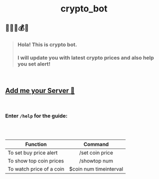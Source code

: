 # <p align="center"> crypto_bot </p>
## 💸💲💱💰💵
> ### Hola! This is crypto bot. 
> ### I will update you with latest crypto prices and also help you set alert!

<br>

## [ Add me your Server 🤖 ](https://discord.com/api/oauth2/authorize?client_id=871319338597093398&permissions=0&scope=bot)
<br>

### Enter `/help` for the guide:

<br>
<br>

| Function        | Command          | 
| ------------- |:-------------:|
| To set buy price alert     | /set coin price |
| To show top coin prices      | /showtop num      | 
| To watch price of a coin | $coin num timeinterval      | 

<!-- ### To set buy price alert -> /set coin price
  
###  To show top coin prices -> /showtop num
  
###  To watch price of a coin -> $coin num timeinterval  
 -->

